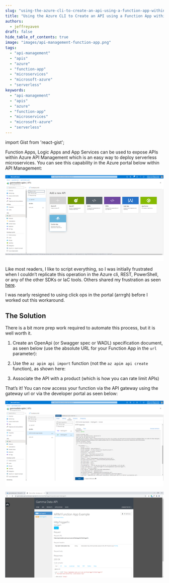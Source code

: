 ```yaml
---
slug: "using-the-azure-cli-to-create-an-api-using-a-function-app-within-api-management"
title: "Using the Azure CLI to Create an API using a Function App within API Management"
authors:	
  - jeffreyaven
draft: false
hide_table_of_contents: true
image: "images/api-management-function-app.png"
tags: 
  - "api-management"
  - "apis"
  - "azure"
  - "function-app"
  - "microservices"
  - "microsoft-azure"
  - "serverless"
keywords:	
  - "api-management"
  - "apis"
  - "azure"
  - "function-app"
  - "microservices"
  - "microsoft-azure"
  - "serverless"
---
```


import Gist from 'react-gist';

Function Apps, Logic Apps and App Services can be used to expose APIs within Azure API Management which is an easy way to deploy serverless microservices. You can see this capability in the Azure portal below within API Management:

[![Add a new API using a Function App as a back end](images/apimamanagement-add-fnapp.png)](images/apimamanagement-add-fnapp.png)

Like most readers, I like to script everything, so I was initially frustrated when I couldn’t replicate this operation in the Azure cli, REST, PowerShell, or any of the other SDKs or IaC tools. Others shared my frustration as seen [here](https://feedback.azure.com/forums/248703-api-management/suggestions/36832033-programmatically-import-azure-function-into-apim).

I was nearly resigned to using click ops in the portal (arrrgh) before I worked out this workaround.

## The Solution

There is a bit more prep work required to automate this process, but it is well worth it.

1. Create an OpenApi (or Swagger spec or WADL) specification document, as seen below (use the absolute URL for your Function App in the `url` parameter):

<Gist id="077e8f313e6f44393df71057c8af7850" 
/>

2. Use the `az apim api import` function (not the `az apim api create` function), as shown here:

<Gist id="1f5eec542bd5ec01dbb9a06472e8e59b" 
/>

3. Associate the API with a product (which is how you can rate limit APIs)

<Gist id="4ad9c81b97ee97fb2cb6f794c2ae820f" 
/>

That’s it! You can now access your function via the API gateway using the gateway url or via the developer portal as seen below:

[![Function App API in API Management in the Azure Portal](images/apimamanagement-test-api.png)](images/apimamanagement-test-api.png)

[![Function App API in the Dev Portal](images/apimamanagement-dev-portal.png)](images/apimamanagement-dev-portal.png)
